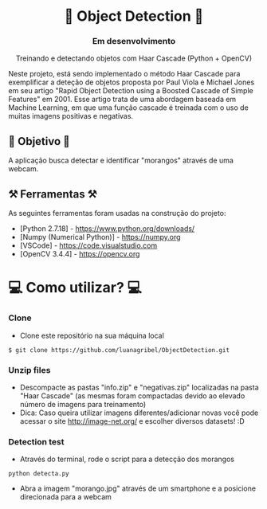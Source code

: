 

<h1 align="center"> 🍓 Object Detection 🍓</h1>
<h3 align="center">  Em desenvolvimento  </h3>

<p align="center">Treinando e detectando objetos com Haar Cascade (Python + OpenCV)</p>

<p align="left">Neste projeto, está sendo implementado o método Haar Cascade para exemplificar a deteção de objetos proposta por Paul Viola e Michael Jones em seu artigo "Rapid Object Detection using a Boosted Cascade of Simple Features" em 2001. Esse artigo trata de uma abordagem baseada em Machine Learning, em que uma função cascade é treinada com o uso de muitas imagens positivas e negativas. </p>

## 🎯 Objetivo 🎯

A aplicação busca detectar e identificar "morangos" através de uma webcam.


## ⚒️ Ferramentas ⚒️
As seguintes ferramentas foram usadas na construção do projeto:

- [Python 2.7.18] - https://www.python.org/downloads/
- [Numpy (Numerical Python)] - https://numpy.org
- [VSCode] - https://code.visualstudio.com
- [OpenCV 3.4.4] - https://opencv.org


# 💻 Como utilizar? 💻

### Clone
- Clone este repositório na sua máquina local
```
$ git clone https://github.com/luanagribel/ObjectDetection.git
```

### Unzip files
- Descompacte as pastas "info.zip" e "negativas.zip" localizadas na pasta "Haar Cascade" (as mesmas foram compactadas devido ao elevado número de imagens para treinamento)
- Dica: Caso queira utilizar imagens diferentes/adicionar novas você pode acessar o site http://image-net.org/ e escolher diversos datasets! :D

### Detection test
- Através do terminal, rode o script para a detecção dos morangos
```
python detecta.py
```
- Abra a imagem "morango.jpg" através de um smartphone e a posicione direcionada para a webcam

 
  

